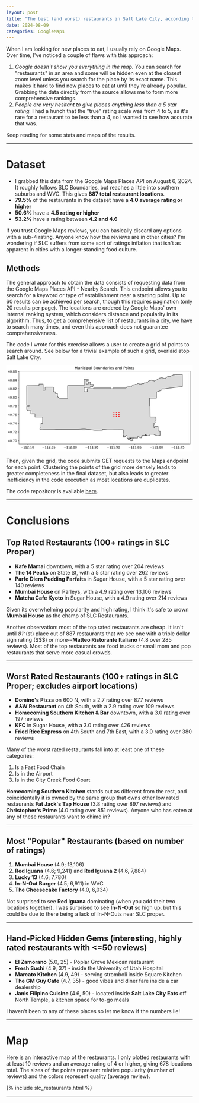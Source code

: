```yaml
---
layout: post
title: "The best (and worst) restaurants in Salt Lake City, according to Google Maps"
date: 2024-08-09
categories: GoogleMaps
---
```


When I am looking for new places to eat, I usually rely on Google Maps. Over time, I've noticed a couple of flaws with this approach:

1. *Google doesn't show you everything in the map.* You can search for "restaurants" in an area and some will be hidden even at the closest zoom level unless you search for the place by its exact name. This makes it hard to find new places to eat at until they're already popular. Grabbing the data directly from the source allows me to form more comprehensive rankings.
2. *People are very hesitant to give places anything less than a 5 star rating.* I had a hunch that the "true" rating scale was from 4 to 5, as it's rare for a restaurant to be less than a 4, so I wanted to see how accurate that was.

Keep reading for some stats and maps of the results.

***

# Dataset

* I grabbed this data from the Google Maps Places API on August 6, 2024. It roughly follows SLC Boundaries, but reaches a little into southern suburbs and WVC. This gives **887 total restaurant locations**.
* **79.5%** of the restaurants in the dataset have a **4.0 average rating or higher**
* **50.6%** have a **4.5 rating or higher**
* **53.2%** have a rating between **4.2 and 4.6**

If you trust Google Maps reviews, you can basically discard any options with a sub-4 rating. Anyone know how the reviews are in other cities? I'm wondering if SLC suffers from some sort of ratings inflation that isn't as apparent in cities with a longer-standing food culture.

## Methods

The general approach to obtain the data consists of requesting data from the Google Maps Places API - Nearby Search. This endpoint allows you to search for a keyword or type of establishment near a starting point. Up to 60 results can be achieved per search, though this requires pagination (only 20 results per page). The locations are ordered by Google Maps' own internal ranking system, which considers distance and popularity in its algorithm. Thus, to get a comprehensive list of restaurants in a city, we have to search many times, and even this approach does not guarantee comprehensiveness.

The code I wrote for this exercise allows a user to create a grid of points to search around. See below for a trivial example of such a grid, overlaid atop Salt Lake City.

![Salt Lake City Grid](/assets/images/slc_restaurants_grid.png)

Then, given the grid, the code submits GET requests to the Maps endpoint for each point. Clustering the points of the grid more densely leads to greater completeness in the final dataset, but also leads to greater inefficiency in the code execution as most locations are duplicates.

The code repository is available [here](https://github.com/bpewyllie/google_reviews_mapper). 

***

# Conclusions

## Top Rated Restaurants (100+ ratings in SLC Proper)

* **Kafe Mamai** downtown, with a 5 star rating over 204 reviews
* **The 14 Peaks** on State St, with a 5 star rating over 262 reviews
* **Parfe Diem Pudding Parfaits** in Sugar House, with a 5 star rating over 140 reviews
* **Mumbai House** on Parleys, with a 4.9 rating over 13,106 reviews
* **Matcha Cafe Kyoto** in Sugar House, with a 4.9 rating over 214 reviews

Given its overwhelming popularity and high rating, I think it's safe to crown **Mumbai House** as the champ of SLC Restaurants.

Another observation: most of the top rated restaurants are cheap. It isn't until *81*^(st) place out of 887 restaurants that we see one with a triple dollar sign rating ($$$) or more--**Matteo Ristorante Italiano** (4.8 over 285 reviews). Most of the top restaurants are food trucks or small mom and pop restaurants that serve more casual crowds.

***

## Worst Rated Restaurants (100+ ratings in SLC Proper; excludes airport locations)

* **Domino's Pizza** on 600 N, with a 2.7 rating over 877 reviews
* **A&W Restaurant** on 4th South, with a 2.9 rating over 109 reviews
* **Homecoming Southern Kitchen & Bar** downtown, with a 3.0 rating over 197 reviews
* **KFC** in Sugar House, with a 3.0 rating over 426 reviews
* **Fried Rice Express** on 4th South and 7th East, with a 3.0 rating over 380 reviews

Many of the worst rated restaurants fall into at least one of these categories:

1. Is a Fast Food Chain
2. Is in the Airport
3. Is in the City Creek Food Court

**Homecoming Southern Kitchen** stands out as different from the rest, and coincidentally it is owned by the same group that owns other low rated restaurants **Fat Jack's Tap House** (3.8 rating over 897 reviews) and **Christopher's Prime** (4.0 rating over 851 reviews). Anyone who has eaten at any of these restaurants want to chime in?

***

## Most "Popular" Restaurants (based on number of ratings)

1. **Mumbai House** (4.9; 13,106)
2. **Red Iguana** (4.6; 9,241) and **Red Iguana 2** (4.6, 7,884)
3. **Lucky 13** (4.6; 7,780)
4. **In-N-Out Burger** (4.5; 6,911) in WVC
5. **The Cheesecake Factory** (4.0, 6,034)

Not surprised to see **Red Iguana** dominating (when you add their two locations together). I was surprised to see **In-N-Out** so high up, but this could be due to there being a lack of In-N-Outs near SLC proper.

***

## Hand-Picked Hidden Gems (interesting, highly rated restaurants with <=50 reviews)

* **El Zamorano** (5.0, 25) - Poplar Grove Mexican restaurant
* **Fresh Sushi** (4.9, 37) - inside the University of Utah Hospital
* **Marcato Kitchen** (4.9, 49) - serving stromboli inside Square Kitchen
* **The GM Guy Cafe** (4.7, 35) - good vibes and diner fare inside a car dealership
* **Janis Filipino Cuisine** (4.6, 50) - located inside **Salt Lake City Eats** off North Temple, a kitchen space for to-go meals

I haven't been to any of these places so let me know if the numbers lie!

***

# Map

Here is an interactive map of the restaurants. I only plotted restaurants with at least 10 reviews and an average rating of 4 or higher, giving 678 locations total. The sizes of the points represent relative popularity (number of reviews) and the colors represent quality (average review).

{% include slc_restaurants.html %}

***